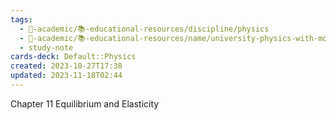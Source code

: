 ```yaml
---
tags:
  - 🔴-academic/📚-educational-resources/discipline/physics
  - 🔴-academic/📚-educational-resources/name/university-physics-with-modern-physics-15th-edition-2019
  - study-note
cards-deck: Default::Physics
created: 2023-10-27T17:38
updated: 2023-11-18T02:44
---
```



Chapter 11 Equilibrium and Elasticity



